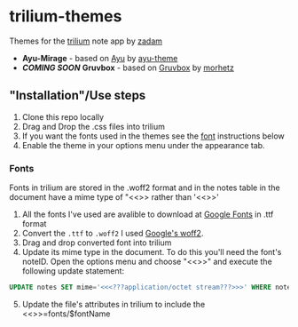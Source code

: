 # trilium-themes
Themes for the [trilium](https://github.com/zadam/trilium) note app by [zadam](https://github.com/zadam/trilium)

* __Ayu-Mirage__ - based on [Ayu](https://github.com/ayu-theme/ayu-colors) by [ayu-theme](https://github.com/ayu-theme)
* __*COMING SOON*__ __Gruvbox__ - based on [Gruvbox](https://github.com/morhetz/gruvbox) by [morhetz](https://github.com/morhetz)

## "Installation"/Use steps
1. Clone this repo locally
2. Drag and Drop the .css files into trilium 
3. If you want the fonts used in the themes see the [font]() instructions below 
4. Enable the theme in your options menu under the appearance tab.

### Fonts
Fonts in trilium are stored in the .woff2 format and in the notes table in the document have a mime type of "<<<???application/octet stream???>>> rather than '<<<???file/ttf???>>>'
1. All the fonts I've used are avalible to download at [Google Fonts](fonts.google.com) in .ttf format 
2. Convert the `.ttf` to `.woff2` I used [Google's woff2](https://github.com/google/woff2). 
3. Drag and drop converted font into trilium 
4. Update its mime type in the document. To do this you'll need the font's noteID. Open the options menu and choose "<<<???Querry SQL database???>>>" and execute the following update statement:
```SQL
UPDATE notes SET mime='<<<???application/octet stream???>>>' WHERE noteID='$noteID'; 
```
5. Update the file's attributes in trilium to include the <<<???CustomResourcePRovider???>>>=fonts/$fontName

